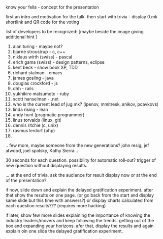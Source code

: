 know your fella - concept for the presentation

first an intro and motivation for the talk.
then start with trivia - display 0.mk shortlink and QR code for the voting

list of developers to be recognized: [maybe beside the image giving additional hint ]

1. alan turing - maybe not?
2. bjarne stroustrup - c, c++
3. niklaus wirth (swiss) - pascal
4. erich gama (swiss) - design patterns, eclipse
5. kent beck - show book XP, TDD
6. richard stalman - emacs
7. james gosling - java
8. douglas crockford - js
9. dhh - rails
10. yukhikiro matsumoto - ruby
11. scott hanselman - .net
12. who is the current lead of jug.mk? (ipenov, mmitresk, anikov, pcavkovs)
13. linda rising - lean
14. andy hunt (pragmatic programmer)
15. linus torvalds (linux, git)
16. dennis ritchie (c, unix)
17. rasmus lerdorf (php)
18. 
..
few more, maybe someone from the new generations?
john resig, jef atwood, joel spolsky, Kathy Sierra
..

30 seconds for each question. possibility for automatic roll-out?
trigger of new question without displaying results.

...
at the end of trivia, ask the audience for result display now or at the end of the presentation?

if now, slide down and explain the delayed gratification experiment. after that show the results on one page. (or go back from the start and display same slide but this time with answers?)
or display charts calculated from each question results??? (requires more hacking)

if later, show few more slides explaining the importance of knowing the industry leaders/movers and keep following the trends. getting out of the box and expanding your horizons.
afer that, display the results and again explain oin one slide the delayed gratification experiment.